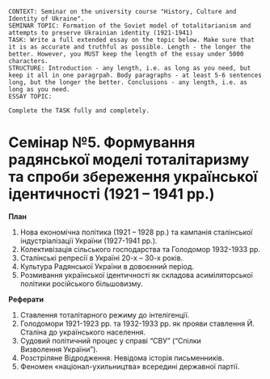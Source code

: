```
CONTEXT: Seminar on the university course "History, Culture and Identity of Ukraine".
SEMINAR TOPIC: Formation of the Soviet model of totalitarianism and attempts to preserve Ukrainian identity (1921-1941)
TASK: Write a full extended essay on the topic below. Make sure that it is as accurate and truthful as possible. Length - the longer the better. However, you MUST keep the length of the essay under 5000 characters.
STRUCTURE: Introduction - any length, i.e. as long as you need, but keep it all in one paragrpah. Body paragraphs - at least 5-6 sentences long, but the longer the better. Conclusions - any length, i.e. as long as you need.
ESSAY TOPIC:

Complete the TASK fully and completely.
```

# Семінар №5. Формування радянської моделі тоталітаризму та спроби збереження української ідентичності (1921 – 1941 рр.)

**План**

1. Нова економічна політика (1921 – 1928 рр.) та кампанія сталінської індустріалізації України (1927-1941 рр.).
2. Колективізація сільського господарства та Голодомор 1932-1933 рр.
3. Сталінські репресії в Україні 20-х – 30-х років.
4. Культура Радянської України в довоєнний період.
5. Розмивання української ідентичності як складова асиміляторської політики російського більшовизму.

**Реферати**

1. Ставлення тоталітарного режиму до інтелігенції.
2. Голодомори 1921-1923 рр. та 1932-1933 рр. як прояви ставлення Й. Сталіна до українського населення.
3. Судовий політичний процес у справі “СВУ” (“Спілки Визволення України”).
4. Розстріляне Відродження. Невідома історія письменників.
5. Феномен «націонал-ухильництва» всередині державної партії.
